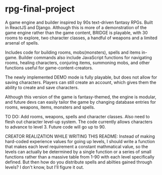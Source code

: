 # rpg-final-project
A game engine and builder inspired by 90s text-driven fantasy RPGs.
Built in ReactJS and Django.
Although this is more of a demonstration of the game engine rather than the
game content, BRIDGE is playable, with 30 rooms to explore, two character classes,
a handful of weapons and a limited arsenal of spells.

Includes code for building rooms, mobs(monsters), spells and items
in-game. Builder commands also include JavaScript functions for navigating
rooms, healing characters, conjuring items, summoning mobs, and other
functions useful for game-content-creators.

The newly implemented DEMO mode is fully playable, but does not allow
for saving characters. Players can still create an account, which gives them the
ability to create and save characters.

Although this version of the game is fantasy-themed, the engine is modular, and
future devs can easily tailor the game by changing database entries for rooms, weapons,
items, monsters and spells.

TO DO: Add rooms, weapons, spells and character classes. Also need to flesh out
character level-up system. The code currently allows characters to advance to
level 3. Future code will go up to 90.

CREATOR REALIZATION WHILE WRITING THIS README: Instead of making hard-coded experience
values for going up levels, I should write a function that makes each level
requirement a constant mathmatical value, so the levels can actually be determined by
a single function or a series of small functions rather than a massive table
from 1-90 with each level specifically defined. But then how do you distribute
spells and abilties gained through levels? I don't know, but I'll figure it out.
